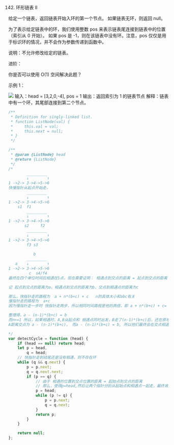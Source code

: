 142. 环形链表 II

给定一个链表，返回链表开始入环的第一个节点。 如果链表无环，则返回 null。

为了表示给定链表中的环，我们使用整数 pos 来表示链表尾连接到链表中的位置（索引从 0 开始）。 如果 pos 是 -1，则在该链表中没有环。注意，pos 仅仅是用于标识环的情况，并不会作为参数传递到函数中。

说明：不允许修改给定的链表。

进阶：

你是否可以使用 O(1) 空间解决此题？

示例 1：

![](https://assets.leetcode-cn.com/aliyun-lc-upload/uploads/2018/12/07/circularlinkedlist.png)
输入：head = [3,2,0,-4], pos = 1
输出：返回索引为 1 的链表节点
解释：链表中有一个环，其尾部连接到第二个节点。

```js
/**
 * Definition for singly-linked list.
 * function ListNode(val) {
 *     this.val = val;
 *     this.next = null;
 * }
 */

/**
 * @param {ListNode} head
 * @return {ListNode}
 */
/*
        _________
        ↓        ↑
1 ->2-> 3->4->5->6
快慢指针从起点开始走，
        _________
        ↓        ↑
1 ->2-> 3->4->5->6
    s1  f1
        _________
        ↓        ↑
1 ->2-> 3->4->5->6
       s2     f2
        _________
        ↓        ↑
1 ->2-> 3->4->5->6
        f3 s3 
         
           b
        _________
   a    ↓        ↑
1 ->2-> 3->4->5->6
         c  s4/f4
最终在四个单位时间后相遇在5点，现在需要证明： 相遇点到交点的距离 = 起点到交点的距离

记 起点到交点的距离为a，相遇点到交点的距离为b，交点到相遇点的距离为c

那么，快指针走的路程为  a + n*(b+c) + c   n的具体大小和abc有关
慢指针走的路程为  a+c
因为慢指针走一步时 快指针走两步，所以相同时间路程是他的两倍，即 a + n*(b+c) + c= 2*(a+c)

整理得，a - (n-1)*(b+c) = b
而n>=1 所以，如果相遇时，A,B从起点和 相遇点同时出发，B走了(n-1)*(b+c)后，还在原地，距离交点距离为b
A距离交点为 a - (n-1)*(b+c)， 而a - (n-1)*(b+c) = b, 所以他们最终会在交点相遇

*/
var detectCycle = function (head) {
    if (head == null) return head;
    let p = head,
        q = head;
    // 快指针走到结尾还是没有相遇，则不存在环
    while (q && q.next) {
        p = p.next;
        q = q.next.next;
        if (p == q) {
            // 由于 相遇的位置到交点位置的距离 = 起始点到交点的距离
            // 那么，使得p=head,然后让两个指针分别从起始点和相遇点一起走，最终肯定会在交点相遇
            p = head;
            while (p != q) {
                p = p.next;
                q = q.next;
            }
            return p;
        }
    }

    return null;
};
```
